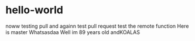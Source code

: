 hello-world
===========
noww testing pull
and againn
test pull request
test the remote function
Here is master
Whatsasdaa
Well im 89 years old andKOALAS
